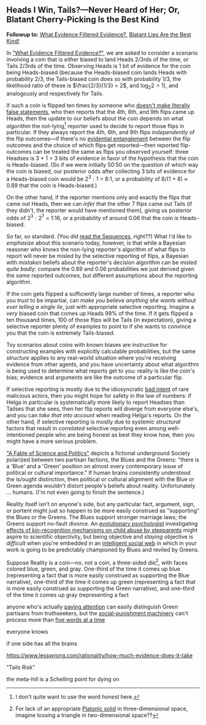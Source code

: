 ## Heads I Win, Tails?—Never Heard of Her; Or, Blatant Cherry-Picking Is the Best Kind

**Followup to:** [What Evidence Filtered Evidence?](https://www.lesswrong.com/posts/kJiPnaQPiy4p9Eqki/what-evidence-filtered-evidence), [Blatant Lies Are the Best Kind!](https://www.lesswrong.com/posts/KzAG4yWQJosmEjHe2/blatant-lies-are-the-best-kind)

In ["What Evidence Filtered Evidence?"](https://www.lesswrong.com/posts/kJiPnaQPiy4p9Eqki/what-evidence-filtered-evidence), we are asked to consider a scenario involving a coin that is _either_ biased to land Heads 2/3rds of the time, _or_ Tails 2/3rds of the time. Observing Heads is 1 bit of evidence for the coin being Heads-biased (because the Heads-biased coin lands Heads with probability 2/3, the Tails-biased coin does so with probability 1/3, the likelihood ratio of these is $\frac{2/3}{1/3} = 2$, and $\log_{2} 2 = 1$), and analogously and respectively for Tails.

If such a coin is flipped ten times by someone who [doesn't make literally false statements](https://www.lesswrong.com/posts/xdwbX9pFEr7Pomaxv/meta-honesty-firming-up-honesty-around-its-edge-cases), who then reports that the 4th, 6th, and 9th flips came up Heads, then the update to our beliefs about the coin depends on what _algorithm_ the not-lying[^honest] reporter used to decide to report those flips in particular. If they always report the 4th, 6th, and 9th flips _independently_ of the flip outcomes—if there's no [evidential entanglement](https://www.lesswrong.com/posts/6s3xABaXKPdFwA3FS/what-is-evidence) between the flip outcomes and the choice of which flips get reported—then reported flip-outcomes can be treated the same as flips you observed yourself: three Headses is 3 * 1 = 3 bits of evidence in favor of the hypothesis that the coin is Heads-biased. (So if we were initially 50:50 on the question of which way the coin is biased, our posterior odds after collecting 3 bits of evidence for a Heads-biased coin would be $2^3:1$ = 8:1, or a probability of 8/(1 + 8) ≈ 0.89 that the coin is Heads-biased.) 

[^honest]: I don't quite want to use the word _honest_ here.

On the other hand, if the reporter mentions only and exactly the flips that came out Heads, then we can _infer_ that the other 7 flips came out Tails (if they didn't, the reporter would have mentioned them), giving us posterior odds of $2^3:2^7$ = 1:16, or a probability of around 0.06 that the coin is Heads-biased.

So far, so standard. (You _did_ [read the Sequences](https://www.readthesequences.com/), right??) What I'd like to _emphasize_ about this scenario today, however, is that while a Bayesian reasoner who _knows_ the non-lying reporter's algorithm of what flips to report will never be misled by the selective reporting of flips, a Bayesian with _mistaken_ beliefs about the reporter's decision algorithm can be misled _quite badly_: compare the 0.89 and 0.06 probabilities we just derived given the _same_ reported outcomes, but different assumptions about the reporting algorithm.

If the coin gets flipped a sufficiently large number of times, a reporter who you _trust_ to be impartial, can _make you believe anything she wants without ever telling a single lie_, just with appropriate selective reporting. Imagine a _very_ biased coin that comes up Heads 99% of the time. If it gets flipped a ten thousand times, 100 of those flips will be Tails (in expectation), giving a selective reporter plenty of examples to point to if she wants to convince you that the coin is extremely Tails-biased.

Toy scenarios about coins with known biases are instructive for constructing examples with explicitly calculable probabilities, but the same _structure_ applies to any real-world situation where you're receiving evidence from other agents, and you have uncertainty about what algorithm is being used to determine what reports get to you: reality is like the coin's bias; evidence and arguments are like the outcome of a particular flip.

If selective reporting is mostly due to the idiosyncratic [bad intent](http://benjaminrosshoffman.com/bad-faith-behavior-not-feeling/) of rare malicious actors, then you might hope for safety in the law of numbers: if Helga in particular is systematically more likely to report Headses than Tailses that she sees, then her flip reports will diverge from everyone else's, and you can _take that into account_ when reading Helga's reports. On the other hand, if selective reporting is mostly due to systemic _structural_ factors that result in _correlated_ selective reporting even among well-intentioned people who are being honest as best they know how, then you might have a more serious problem.

["A Fable of Science and Politics"](https://www.lesswrong.com/posts/6hfGNLf4Hg5DXqJCF/a-fable-of-science-and-politics) depicts a fictional underground Society polarized between two partisan factions, the Blues and the Greens: "there is a 'Blue' and a 'Green' position on almost every contemporary issue of political or cultural importance." If human brains consistently understood the is/ought distinction, then political or cultural alignment with the Blue or Green agenda wouldn't distort people's beliefs about reality. Unfortunately ... humans. (I'm not even going to finish the sentence.)

Reality itself isn't on anyone's side, but any particular fact, argument, sign, or portent might just so happen to be more easily construed as "supporting" the Blues or the Greens. The Blues support stronger marriage laws; the Greens support no-fault divorce. An [evolutionary psychologist](https://www.lesswrong.com/posts/epZLSoNvjW53tqNj9/evolutionary-psychology) investigating [effects of kin-recognition mechanisms on child abuse by stepparents](https://en.wikipedia.org/wiki/Cinderella_effect) might aspire to scientific objectivity, but being objective and _staying_ objective is _difficult_ when you're embedded in an [intelligent social web](https://www.lesswrong.com/posts/AqbWna2S85pFTsHH4/the-intelligent-social-web) in which in your work is going to be predictably championed by Blues and reviled by Greens.

Suppose Reality is a coin—no, not a coin, a three-sided die[^triangle], with faces colored blue, green, and gray. One-third of the time it comes up blue (representing a fact that is more easily construed as supporting the Blue narrative), one-third of the time it comes up green (representing a fact that is more easily construed as supporting the Green narrative), and one-third of the time it comes up gray (representing a fact 

[^triangle]: For lack of an appropriate [Platonic solid](https://en.wikipedia.org/wiki/Platonic_solid) in three-dimensional space, imagine tossing a triangle in two-dimensional space??

anyone who's actually [paying attention](https://srconstantin.wordpress.com/2019/02/25/humans-who-are-not-concentrating-are-not-general-intelligences/) can easily distinguish Green partisans from truthseekers, but the [social-punishment machinery](http://benjaminrosshoffman.com/blame-games/) can't process more than [five words at a time](https://www.lesswrong.com/posts/4ZvJab25tDebB8FGE/you-have-about-five-words)

everyone knows

if one side has all the brains

https://www.lesswrong.com/rationality/how-much-evidence-does-it-take

"Tails Risk"

the meta-hill is a Schelling point for dying on

